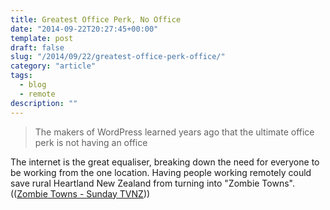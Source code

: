 ```yaml
---
title: Greatest Office Perk, No Office
date: "2014-09-22T20:27:45+00:00"
template: post
draft: false
slug: "/2014/09/22/greatest-office-perk-office/"
category: "article"
tags:
  - blog
  - remote
description: ""
---
```


<blockquote>The makers of WordPress learned years ago that the ultimate office perk is not having an office</blockquote>

The internet is the great equaliser, breaking down the need for everyone to be working from the one location. Having people working remotely could save rural Heartland New Zealand from turning into "Zombie Towns". ((<a href="http://tvnz.co.nz/sunday-news/zombie-towns-video-6087567">Zombie Towns - Sunday TVNZ</a>))
